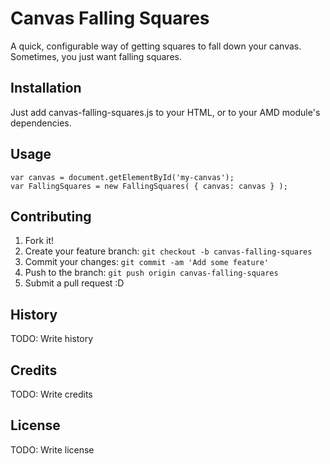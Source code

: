 # Canvas Falling Squares
 
A quick, configurable way of getting squares to fall down your canvas. Sometimes, you just want falling squares.
 
## Installation
 
Just add canvas-falling-squares.js to your HTML, or to your AMD module's dependencies. 
 
## Usage

    var canvas = document.getElementById('my-canvas');
    var FallingSquares = new FallingSquares( { canvas: canvas } );
 
## Contributing
 
1. Fork it!
2. Create your feature branch: `git checkout -b canvas-falling-squares`
3. Commit your changes: `git commit -am 'Add some feature'`
4. Push to the branch: `git push origin canvas-falling-squares`
5. Submit a pull request :D
 
## History
 
TODO: Write history
 
## Credits
 
TODO: Write credits
 
## License
 
TODO: Write license